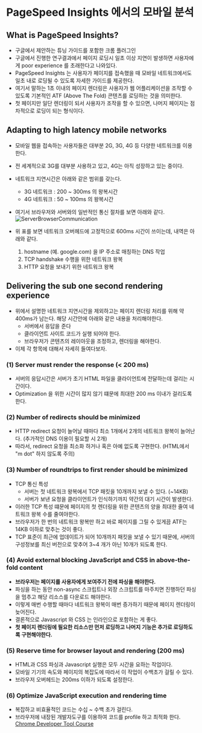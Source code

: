 # PageSpeed Insights 에서의 모바일 분석

## What is PageSpeed Insights?
- 구글에서 제안하는 튜닝 가이드를 포함한 크롬 플러그인
- 구글에서 진행한 연구결과에서 페이지 로딩시 일초 이상 지연이 발생하면 사용자에게 poor experience 를 초래한다고 나와있다.
- PageSpeed Insights 는 사용자가 페이지를 접속했을 때 모바일 네트워크에서도 일초 내로 로딩될 수 있도록 자세한 가이드를 제공한다.
- 여기서 말하는 1초 이내의 페이지 렌더링은 사용자가 웹 어플리케이션을 조작할 수 있도록 기본적인 ATF (Above The Fold) 콘텐츠를 로딩하는 것을 의미한다.
- 첫 페이지만 일단 렌더링이 되서 사용자가 조작을 할 수 있으면, 나머지 페이지는 점차적으로 로딩이 되는 형식이다.

## Adapting to high latency mobile networks
- 모바일 웹을 접속하는 사용자들은 대부분 2G, 3G, 4G 등 다양한 네트워크를 이용한다.
- 전 세계적으로 3G를 대부분 사용하고 있고, 4G는 아직 성장하고 있는 중이다.
- 네트워크 지연시간은 아래와 같은 범위를 갖는다.
  - 3G 네트워크 : 200 ~ 300ms 의 왕복시간
  - 4G 네트워크 :  50 ~ 100ms 의 왕복시간
- 여기서 브라우저와 서버와의 일반적인 통신 절차를 보면 아래와 같다. ![ServerBrowserCommunication](/Users/user2/Documents/Programming/TIL/web_development/server_browser_communication.png "ServerBrowserCommunication")

- 위 표를 보면 네트워크 오버헤드에 고정적으로 600ms 시간이 쓰이는데, 내역은 아래와 같다.
  1. hostname (예. google.com) 을 IP 주소로 매칭하는 DNS 작업
  2. TCP handshake 수행을 위한 네트워크 왕복
  3. HTTP 요청을 보내기 위한 네트워크 왕복

## Delivering the sub one second rendering experience
- 위에서 설명한 네트워크 지연시간을 제외하고는 페이지 렌더링 처리를 위해 약 400ms가 남는다. 해당 시간안에 아래와 같은 내용을 처리해야한다.
  - 서버에서 응답을 준다
  - 클라이언트 사이트 코드가 실행 되어야 한다.
  - 브라우저가 콘텐츠의 레이아웃을 조정하고, 렌더링을 해야한다.
- 이제 각 항목에 대해서 자세히 들여다보자.

### (1) Server must render the response (< 200 ms)
- 서버의 응답시간은 서버가 초기 HTML 파일을 클라이언트에 전달하는데 걸리는 시간이다.
- Optimization 을 위한 시간이 많지 않기 떄문에 최대한 200 ms 이내가 걸리도록 한다.

### (2) Number of redirects should be minimized
- HTTP redirect 요청이 늘어날 때마다 최소 1개에서 2개의 네트워크 왕복이 늘어난다. (추가적인 DNS 이용이 필요할 시 2개)
- 따라서, redirect 요청을 최소화 하거나 혹은 아예 없도록 구현한다. (HTML에서 "m dot" 하지 않도록 주의)

### (3) Number of roundtrips to first render should be minimized
- TCP 통신 특성
  - 서버는 첫 네트워크 왕복에서 TCP 패킷을 10개까지 보낼 수 있다. (~14KB)
  - 서버가 보낸 요청을 클라이언트가 인식하기까지 약간의 대기 시간이 발생한다.
- 이러한 TCP 특성 떄문에 페이지의 첫 렌더링을 위한 콘텐츠의 양을 최대한 줄여 네트워크 왕복 수를 줄여야한다.
- 브라우저가 한 번의 네트워크 왕복만 하고 바로 페이지를 그릴 수 있게끔 ATF는 14KB 이하로 맞추는 것이 좋다.
- TCP 표준이 최근에 업데이트가 되어 10개까지 패킷을 보낼 수 있기 때문에, 서버의 구성정보를 최신 버전으로 맞추어 3~4 개가 아닌 10개가 되도록 한다.

### (4) Avoid external blocking JavaScript and CSS in above-the-fold content
- **브라우저는 페이지를 사용자에게 보여주기 전에 파싱을 해야한다.**
- 파싱을 하는 동안 non-async 스크립트나 외장 스크립트를 마주치면 진행하던 파싱을 멈추고 해당 리소스를 다운로드 해야한다.
- 이렇게 매번 수행할 때마다 네트워크 왕복이 매번 증가하기 때문에 페이지 렌더링이 늦어진다.
- 결론적으로 Javascript 와 CSS 는 인라인으로 포함하는 게 좋다.
- **첫 페이지 렌더링에 필요한 리소스만 먼저 로딩하고 나머지 기능은 추가로 로딩하도록 구현해야한다.**

### (5) Reserve time for browser layout and rendering (200 ms)
- HTML과 CSS 파싱과 Javascript 실행은 모두 시간을 요하는 작업이다.
- 모바일 기기의 속도와 페이지의 복잡도에 따라서 이 작업이 수백초가 걸릴 수 있다.
- 브라우저 오버헤드는 200ms 이하가 되도록 설정한다.

### (6) Optimize JavaScript execution and rendering time
- 복잡하고 비효율적인 코드는 수십 ~ 수백 초가 걸린다.
- 브라우저에 내장된 개발자도구를 이용하여 코드를 profile 하고 최적화 한다. [Chrome Developer Tool Course](http://discover-devtools.codeschool.com/)
